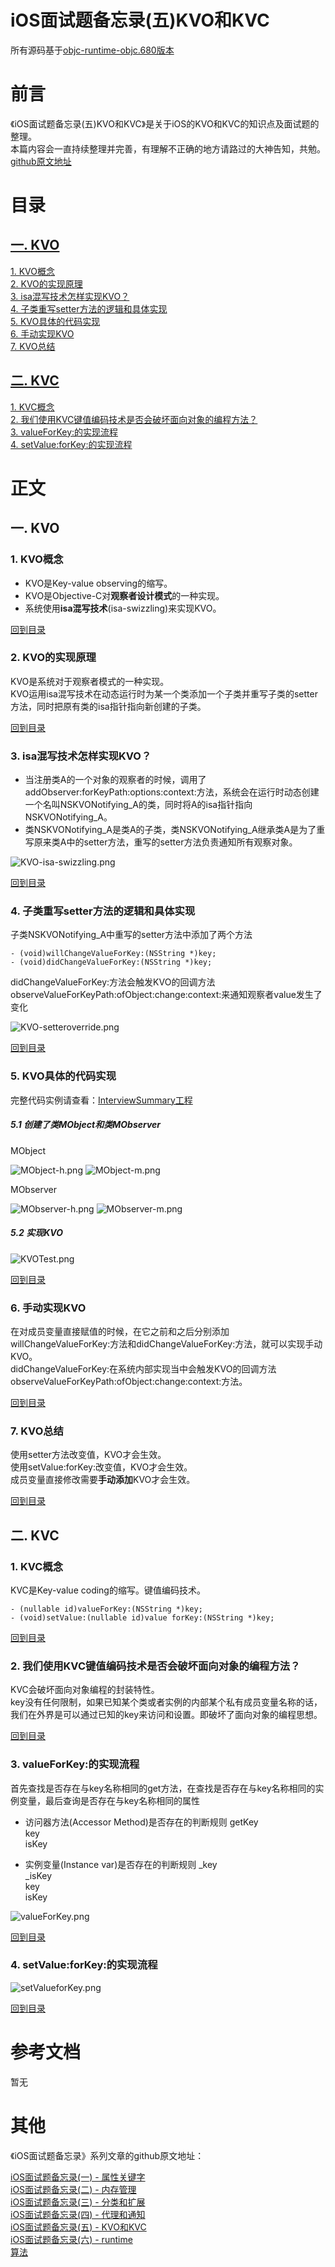 # iOS面试题备忘录(五)KVO和KVC
所有源码基于[objc-runtime-objc.680版本](https://opensource.apple.com/source/objc4/)  


# 前言
《iOS面试题备忘录(五)KVO和KVC》是关于iOS的KVO和KVC的知识点及面试题的整理。  
本篇内容会一直持续整理并完善，有理解不正确的地方请路过的大神告知，共勉。  
[github原文地址](https://github.com/mickychiang/iOSInterviewMemo/blob/master/InterviewSummary/KVOAndKVC.md)


<span id="jump"><h1>目录</h1></span>

[<span id="jump-1"><h2>一. KVO</h2></span>](#1)
[<span id="jump-1-1">1. KVO概念</span>](#1-1)  
[<span id="jump-1-2">2. KVO的实现原理</span>](#1-2)  
[<span id="jump-1-3">3. isa混写技术怎样实现KVO？</span>](#1-3)  
[<span id="jump-1-4">4. 子类重写setter方法的逻辑和具体实现</span>](#1-4)  
[<span id="jump-1-5">5. KVO具体的代码实现</span>](#1-5)  
[<span id="jump-1-6">6. 手动实现KVO</span>](#1-6)  
[<span id="jump-1-7">7. KVO总结</span>](#1-7) 


[<span id="jump-2"><h2>二. KVC</h2></span>](#2)
[<span id="jump-2-1">1. KVC概念</span>](#2-1)  
[<span id="jump-2-2">2. 我们使用KVC键值编码技术是否会破坏面向对象的编程方法？</span>](#2-2)  
[<span id="jump-2-3">3. valueForKey:的实现流程</span>](#2-3)  
[<span id="jump-2-4">4. setValue:forKey:的实现流程</span>](#2-4)  


# 正文
<h2 id="1">一. KVO</h2>

<h3 id="1-1">1. KVO概念</h3>

- KVO是Key-value observing的缩写。
- KVO是Objective-C对**观察者设计模式**的一种实现。
- 系统使用**isa混写技术**(isa-swizzling)来实现KVO。

[回到目录](#jump-1)

<h3 id="1-2">2. KVO的实现原理</h3>

KVO是系统对于观察者模式的一种实现。  
KVO运用isa混写技术在动态运行时为某一个类添加一个子类并重写子类的setter方法，同时把原有类的isa指针指向新创建的子类。

[回到目录](#jump-1)


<h3 id="1-3">3. isa混写技术怎样实现KVO？</h3>

- 当注册类A的一个对象的观察者的时候，调用了addObserver:forKeyPath:options:context:方法，系统会在运行时动态创建一个名叫NSKVONotifying_A的类，同时将A的isa指针指向NSKVONotifying_A。    
- 类NSKVONotifying_A是类A的子类，类NSKVONotifying_A继承类A是为了重写原来类A中的setter方法，重写的setter方法负责通知所有观察对象。

<!-- ![KVO的实现机制和原理](./images/KVO/KVO-isa-swizzling.png) -->
![KVO-isa-swizzling.png](https://ae01.alicdn.com/kf/Ha703a062bfde417ca665c43beb5e9bf69.jpg)

[回到目录](#jump-1)


<h3 id="1-4">4. 子类重写setter方法的逻辑和具体实现</h3>

子类NSKVONotifying_A中重写的setter方法中添加了两个方法
```
- (void)willChangeValueForKey:(NSString *)key;
- (void)didChangeValueForKey:(NSString *)key;
```
didChangeValueForKey:方法会触发KVO的回调方法observeValueForKeyPath:ofObject:change:context:来通知观察者value发生了变化
<!-- ![子类重写setter方法的实现](./images/KVO/KVO-setteroverride.png) -->
![KVO-setteroverride.png](https://ae01.alicdn.com/kf/H1070d32d575c4e0f96a47c45f05e47c2p.jpg)

[回到目录](#jump-1)


<h3 id="1-5">5. KVO具体的代码实现</h3>

完整代码实例请查看：[InterviewSummary工程]()
##### 5.1 创建了类MObject和类MObserver
MObject
<!-- ![MObject.h](./images/KVO/MObject-h.png)
![MObject.m](./images/KVO/MObject-m.png) -->
![MObject-h.png](https://ae01.alicdn.com/kf/H585a9904ac0645b9b484da390423798ec.jpg)
![MObject-m.png](https://ae01.alicdn.com/kf/H71272f181290477094e3a6cf290037b6m.jpg)

MObserver
<!-- ![MObserver.h](./images/KVO/MObserver-h.png)
![MObserver.m](./images/KVO/MObserver-m.png) -->
![MObserver-h.png](https://ae01.alicdn.com/kf/Hedff11f1d1374d48a130ac741931ff3bK.jpg)
![MObserver-m.png](https://ae01.alicdn.com/kf/H64e0a381d300497ab1c34ab922f63308n.jpg)
##### 5.2 实现KVO
<!-- ![举例说明](./images/KVO/KVOTest.png) -->
![KVOTest.png](https://ae01.alicdn.com/kf/H9f0ddb73bd1640388f01bcd6f22f3582e.jpg)

[回到目录](#jump-1)


<h3 id="1-6">6. 手动实现KVO</h3>

在对成员变量直接赋值的时候，在它之前和之后分别添加willChangeValueForKey:方法和didChangeValueForKey:方法，就可以实现手动KVO。  
didChangeValueForKey:在系统内部实现当中会触发KVO的回调方法observeValueForKeyPath:ofObject:change:context:方法。

[回到目录](#jump-1)


<h3 id="1-7">7. KVO总结</h3>

使用setter方法改变值，KVO才会生效。  
使用setValue:forKey:改变值，KVO才会生效。  
成员变量直接修改需要**手动添加**KVO才会生效。  

[回到目录](#jump-1)


<h2 id="2">二. KVC</h2>

<h3 id="2-1">1. KVC概念</h3>

KVC是Key-value coding的缩写。键值编码技术。
```
- (nullable id)valueForKey:(NSString *)key;
- (void)setValue:(nullable id)value forKey:(NSString *)key;
```
[回到目录](#jump-2)


<h3 id="2-2">2. 我们使用KVC键值编码技术是否会破坏面向对象的编程方法？</h3>

KVC会破坏面向对象编程的封装特性。  
key没有任何限制，如果已知某个类或者实例的内部某个私有成员变量名称的话，我们在外界是可以通过已知的key来访问和设置。即破坏了面向对象的编程思想。  

[回到目录](#jump-2)


<h3 id="2-3">3. valueForKey:的实现流程</h3>

首先查找是否存在与key名称相同的get方法，在查找是否存在与key名称相同的实例变量，最后查询是否存在与key名称相同的属性 

- 访问器方法(Accessor Method)是否存在的判断规则
getKey  
key  
isKey  

- 实例变量(Instance var)是否存在的判断规则
_key  
_isKey  
key  
isKey  

<!-- ![valueForKey:的实现流程](./images/KVC/valueForKey.png) -->
![valueForKey.png](https://ae01.alicdn.com/kf/Hf09952080680459f853a3bf76d68b18ew.jpg)

[回到目录](#jump-2)


<h3 id="2-4">4. setValue:forKey:的实现流程</h3>

<!-- ![setValue:forKey:的实现流程](./images/KVC/setValueforKey.png) -->
![setValueforKey.png](https://ae01.alicdn.com/kf/H00aed6e321d1442ea1928524ab7976e0u.jpg)

[回到目录](#jump-2)


# 参考文档

暂无

# 其他
《iOS面试题备忘录》系列文章的github原文地址：  

[iOS面试题备忘录(一) - 属性关键字](https://github.com/mickychiang/iOSInterviewMemo/blob/master/InterviewSummary/PropertyModifier.md)    
[iOS面试题备忘录(二) - 内存管理](https://github.com/mickychiang/iOSInterviewMemo/blob/master/InterviewSummary/memoryManagement.md)   
[iOS面试题备忘录(三) - 分类和扩展](https://github.com/mickychiang/iOSInterviewMemo/blob/master/InterviewSummary/CategoryAndExtension.md)  
[iOS面试题备忘录(四) - 代理和通知](https://github.com/mickychiang/iOSInterviewMemo/blob/master/InterviewSummary/DelegateAndNSNotification.md)  
[iOS面试题备忘录(五) - KVO和KVC](https://github.com/mickychiang/iOSInterviewMemo/blob/master/InterviewSummary/KVOAndKVC.md)  
[iOS面试题备忘录(六) - runtime](https://github.com/mickychiang/iOSInterviewMemo/blob/master/InterviewSummary/runtime.md)  
[算法](https://github.com/mickychiang/iOSInterviewMemo/blob/master/Algorithm/Algorithm.md)  
